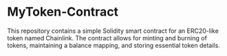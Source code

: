 # MyToken-Contract
This repository contains a simple Solidity smart contract for an ERC20-like token named Chainlink. The contract allows for minting and burning of tokens, maintaining a balance mapping, and storing essential token details.
